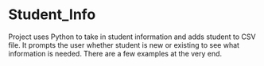 # Student_Info
Project uses Python to take in student information and adds student to CSV file. It prompts the user whether student is new or existing to see what information is needed. There are a few examples at the very end.
